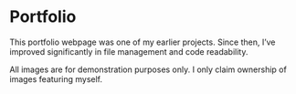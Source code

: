 # Portfolio
This portfolio webpage was one of my earlier projects. Since then, I’ve improved significantly in file management and code readability.

All images are for demonstration purposes only. I only claim ownership of images featuring myself.
